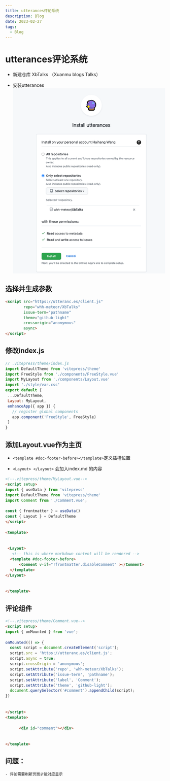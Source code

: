 ```yaml
---
title: utterances评论系统
description: Blog
date: 2023-02-27
tags:
  - Blog
---
```

# utterances评论系统

- 新建仓库 XbTalks （Xuanmu blogs Talks）

- 安装utterances
![](img/utterances评论系统/img-2023-02-27-17-01-09.png)


## 选择并生成参数
```html
<script src="https://utteranc.es/client.js"
        repo="whh-meteor/XbTalks"
        issue-term="pathname"
        theme="github-light"
        crossorigin="anonymous"
        async>
</script>
```

 ## 修改index.js 
 ```javascript
 // .vitepress/theme/index.js
import DefaultTheme from 'vitepress/theme'
import FreeStyle from './components/FreeStyle.vue'
import MyLayout from './components/Layout.vue'
import './style/var.css'
export default {
  ...DefaultTheme,
  Layout: MyLayout, 
  enhanceApp({ app }) {
    // register global components
    app.component('FreeStyle', FreeStyle)
  }
}
```

## 添加Layout.vue作为主页
  - `<template #doc-footer-before></template>`定义插槽位置

- `<Layout> </Layout>` 会加入index.md 的内容

``` html
<!--.vitepress/theme/MyLayout.vue-->
<script setup>
import { useData } from 'vitepress'
import DefaultTheme from 'vitepress/theme'
import Comment from './Comment.vue';

const { frontmatter } = useData()
const { Layout } = DefaultTheme
</script>

<template>
 
 
 <Layout>  
   <!-- this is where markdown content will be rendered -->
  <template #doc-footer-before>
      <Comment v-if="!frontmatter.disableComment" ></Comment>
  </template>
</Layout>
  
 
</template>
```



## 评论组件 
```html
<!--.vitepress/theme/Comment.vue-->
<script setup>
import { onMounted } from 'vue';

onMounted(() => {
  const script = document.createElement('script');
  script.src = 'https://utteranc.es/client.js';
  script.async = true;
  script.crossOrigin = 'anonymous';
  script.setAttribute('repo', 'whh-meteor/XbTalks');
  script.setAttribute('issue-term', 'pathname');
  script.setAttribute('label', 'Comment');
  script.setAttribute('theme', 'github-light');
  document.querySelector('#comment').appendChild(script);
})

 
</script>
<template>
 
      <div id="comment"></div>
  
 
</template>

```


## 问题：
    - 评论需要刷新页面才能对应显示